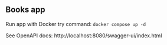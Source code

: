 ## Books app
Run app with Docker try command: `docker compose up -d`

See OpenAPI docs: http://localhost:8080/swagger-ui/index.html